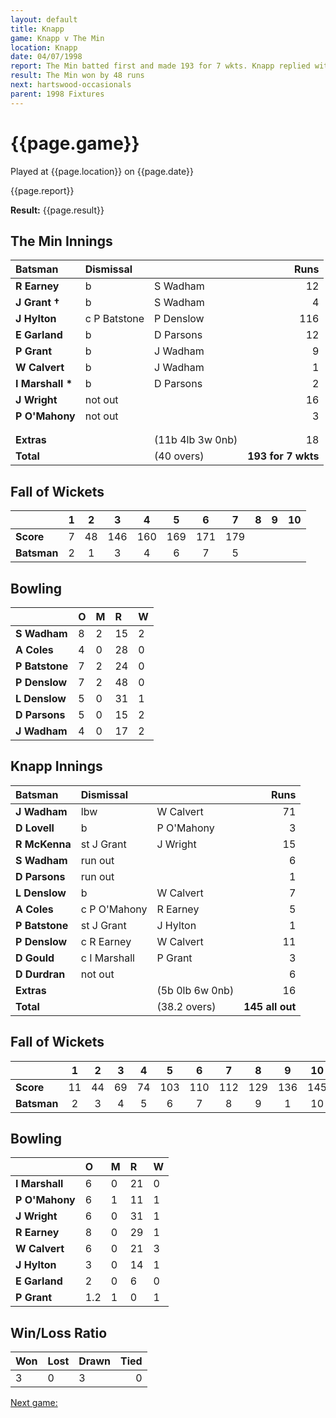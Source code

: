 ```yaml
---
layout: default
title: Knapp
game: Knapp v The Min
location: Knapp
date: 04/07/1998
report: The Min batted first and made 193 for 7 wkts. Knapp replied with 145 all out
result: The Min won by 48 runs
next: hartswood-occasionals
parent: 1998 Fixtures
---
```


# {{page.game}}

Played at {{page.location}} on {{page.date}}

{{page.report}}

**Result:** {{page.result}}

## The Min Innings

| Batsman | Dismissal |  | Runs |
|:---|:---|---|---:|
| **R Earney** | b | S Wadham | 12 |
| **J Grant &#8224;** | b | S Wadham | 4 |
| **J Hylton** | c P Batstone | P Denslow | 116 |
| **E Garland** | b | D Parsons | 12 |
| **P Grant** | b | J Wadham | 9 |
| **W Calvert** | b | J Wadham | 1 |
| **I Marshall &#42;** | b | D Parsons | 2 |
| **J Wright** | not out |  | 16 |
| **P O'Mahony** | not out |  | 3 |
|  |  |  |  |
|  |  |  |  |
| **Extras** | | (11b 4lb 3w 0nb) | 18 |
| **Total** | | (40 overs) | **193 for 7 wkts** |

## Fall of Wickets

| | 1 | 2 | 3 | 4 | 5 | 6 | 7 | 8 | 9 | 10 |
|---|:---:|:---:|:---:|:---:|:---:|:---:|:---:|:---:|:---:|:---:|
| **Score** | 7 | 48 | 146 | 160 | 169 | 171 | 179 |  |  |  |
| **Batsman** | 2 | 1 | 3 | 4 | 6 | 7 | 5 |  |  |  |

## Bowling

| | O | M | R | W |
|---|:---|:---|:---|:---|
| **S Wadham** | 8 | 2 | 15 | 2 |
| **A Coles** | 4 | 0 | 28 | 0 |
| **P Batstone** | 7 | 2 | 24 | 0 |
| **P Denslow** | 7 | 2 | 48 | 0 |
| **L Denslow** | 5 | 0 | 31 | 1 |
| **D Parsons** | 5 | 0 | 15 | 2 |
| **J Wadham** | 4 | 0 | 17 | 2 |

## Knapp Innings

| Batsman | Dismissal |  | Runs |
|:---|:---|---|---:|
| **J Wadham** | lbw | W Calvert | 71 |
| **D Lovell** | b | P O'Mahony | 3 |
| **R McKenna** | st J Grant | J Wright | 15 |
| **S Wadham** | run out |  | 6 |
| **D Parsons** | run out |  | 1 |
| **L Denslow** | b | W Calvert | 7 |
| **A Coles** | c P O'Mahony | R Earney | 5 |
| **P Batstone** | st J Grant | J Hylton | 1 |
| **P Denslow** | c R Earney | W Calvert | 11 |
| **D Gould** | c I Marshall | P Grant | 3 |
| **D Durdran** | not out |  | 6 |
| **Extras** | | (5b 0lb 6w 0nb) | 16 |
| **Total** | | (38.2 overs) | **145 all out** |

## Fall of Wickets

| | 1 | 2 | 3 | 4 | 5 | 6 | 7 | 8 | 9 | 10 |
|---|:---:|:---:|:---:|:---:|:---:|:---:|:---:|:---:|:---:|:---:|
| **Score** | 11 | 44 | 69 | 74 | 103 | 110 | 112 | 129 | 136 | 145 |
| **Batsman** | 2 | 3 | 4 | 5 | 6 | 7 | 8 | 9 | 1 | 10 |

## Bowling

| | O | M | R | W |
|---|:---|:---|:---|:---|
| **I Marshall** | 6 | 0 | 21 | 0 |
| **P O'Mahony** | 6 | 1 | 11 | 1 |
| **J Wright** | 6 | 0 | 31 | 1 |
| **R Earney** | 8 | 0 | 29 | 1 |
| **W Calvert** | 6 | 0 | 21 | 3 |
| **J Hylton** | 3 | 0 | 14 | 1 |
| **E Garland** | 2 | 0 | 6 | 0 |
| **P Grant** | 1.2 | 1 | 0 | 1 |

## Win/Loss Ratio

| Won | Lost | Drawn | Tied |
|:---|:---|:---|---:|
| 3 | 0 | 3 | 0 |

[Next game:]({{page.next}})